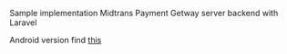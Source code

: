 Sample implementation Midtrans Payment Getway server backend with Laravel

Android version find <a href="https://github.com/luthfipun/midtrans-android-sample">this</a>
